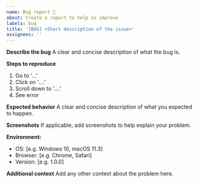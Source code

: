 ```yaml
---
name: Bug report 🐞
about: Create a report to help us improve
labels: bug
title: '[BUG] <Short description of the issue>'
assignees: ''
---
```


**Describe the bug**
A clear and concise description of what the bug is.

**Steps to reproduce**

1. Go to '...'
2. Click on '....'
3. Scroll down to '....'
4. See error

**Expected behavior**
A clear and concise description of what you expected to happen.

**Screenshots**
If applicable, add screenshots to help explain your problem.

**Environment:**

- OS: [e.g. Windows 10, macOS 11.3]
- Browser: [e.g. Chrome, Safari]
- Version: [e.g. 1.0.0]

**Additional context**
Add any other context about the problem here.
